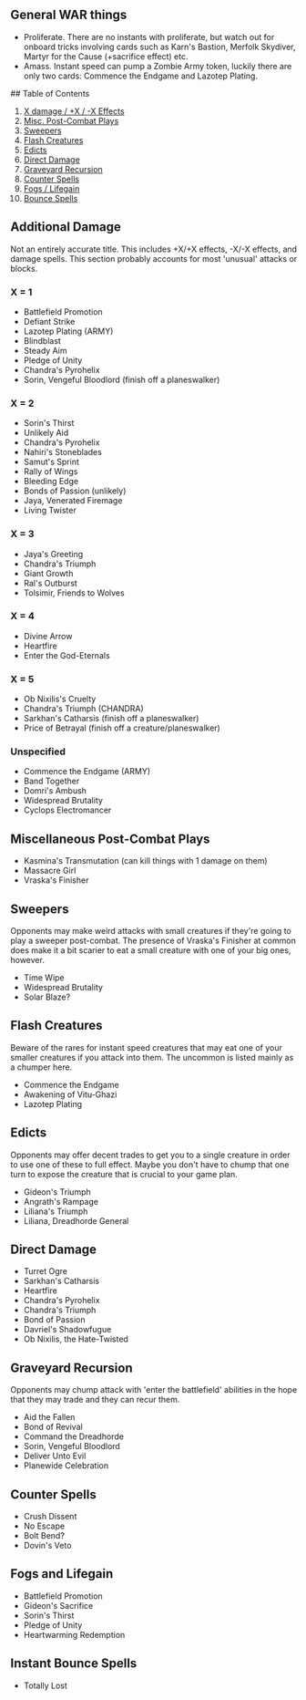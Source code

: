 ## General WAR things

- Proliferate. There are no instants with proliferate, but watch out for onboard tricks involving cards such as Karn's Bastion, Merfolk Skydiver, Martyr for the Cause (+sacrifice effect) etc.
- Amass. Instant speed can pump a Zombie Army token, luckily there are only two cards: Commence the Endgame and Lazotep Plating.

## Table of Contents

1. [X damage / +X / -X Effects](#additional-damage)
2. [Misc. Post-Combat Plays](#miscellaneous-post-combat-plays)
3. [Sweepers](#sweepers)
4. [Flash Creatures](#flash-creatures)
5. [Edicts](#edicts)
6. [Direct Damage](#direct-damage)
7. [Graveyard Recursion](#graveyard-recursion)
8. [Counter Spells](#counter-spells)
9. [Fogs / Lifegain](#fogs-and-lifegain)
10. [Bounce Spells](#instant-bounce-spells)

## Additional Damage

Not an entirely accurate title. This includes +X/+X effects, -X/-X effects, and damage spells. This section probably accounts for most 'unusual' attacks or blocks.

### X = 1

- Battlefield Promotion
- Defiant Strike
- Lazotep Plating (ARMY)
- Blindblast
- Steady Aim
- Pledge of Unity
- Chandra's Pyrohelix
- Sorin, Vengeful Bloodlord (finish off a planeswalker)

### X = 2

- Sorin's Thirst
- Unlikely Aid
- Chandra's Pyrohelix
- Nahiri's Stoneblades
- Samut's Sprint
- Rally of Wings
- Bleeding Edge
- Bonds of Passion (unlikely)
- Jaya, Venerated Firemage
- Living Twister

### X = 3

- Jaya's Greeting
- Chandra's Triumph
- Giant Growth
- Ral's Outburst
- Tolsimir, Friends to Wolves

### X = 4

- Divine Arrow
- Heartfire
- Enter the God-Eternals

### X = 5

- Ob Nixilis's Cruelty
- Chandra's Triumph (CHANDRA)
- Sarkhan's Catharsis (finish off a planeswalker)
- Price of Betrayal (finish off a creature/planeswalker)

### Unspecified

- Commence the Endgame (ARMY)
- Band Together
- Domri's Ambush
- Widespread Brutality
- Cyclops Electromancer

## Miscellaneous Post-Combat Plays

- Kasmina's Transmutation (can kill things with 1 damage on them)
- Massacre Girl
- Vraska's Finisher

## Sweepers

Opponents may make weird attacks with small creatures if they're going to play a sweeper post-combat. The presence of Vraska's Finisher at common does make it a bit scarier to eat a small creature with one of your big ones, however.

- Time Wipe
- Widespread Brutality
- Solar Blaze?

## Flash Creatures

Beware of the rares for instant speed creatures that may eat one of your smaller creatures if you attack into them. The uncommon is listed mainly as a chumper here.

- Commence the Endgame
- Awakening of Vitu-Ghazi
- Lazotep Plating

## Edicts

Opponents may offer decent trades to get you to a single creature in order to use one of these to full effect. Maybe you don't have to chump that one turn to expose the creature that is crucial to your game plan.

- Gideon's Triumph
- Angrath's Rampage
- Liliana's Triumph
- Liliana, Dreadhorde General

## Direct Damage

- Turret Ogre
- Sarkhan's Catharsis
- Heartfire
- Chandra's Pyrohelix
- Chandra's Triumph
- Bond of Passion
- Davriel's Shadowfugue
- Ob Nixilis, the Hate-Twisted

## Graveyard Recursion

Opponents may chump attack with 'enter the battlefield' abilities in the hope that they may trade and they can recur them.

- Aid the Fallen
- Bond of Revival
- Command the Dreadhorde
- Sorin, Vengeful Bloodlord
- Deliver Unto Evil
- Planewide Celebration

## Counter Spells

- Crush Dissent
- No Escape
- Bolt Bend?
- Dovin's Veto

## Fogs and Lifegain

- Battlefield Promotion
- Gideon's Sacrifice
- Sorin's Thirst
- Pledge of Unity
- Heartwarming Redemption

## Instant Bounce Spells

- Totally Lost
